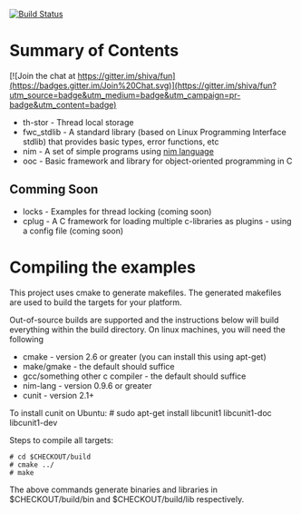 [![Build Status](https://travis-ci.org/shiva/fun.svg?branch=master)](https://travis-ci.org/shiva/fun)

Summary of Contents
===================

[![Join the chat at https://gitter.im/shiva/fun](https://badges.gitter.im/Join%20Chat.svg)](https://gitter.im/shiva/fun?utm_source=badge&utm_medium=badge&utm_campaign=pr-badge&utm_content=badge)

 - th-stor     - Thread local storage 
 - fwc_stdlib  - A standard library (based on Linux Programming Interface stdlib) that provides basic types, error functions, etc 
 - nim         - A set of simple programs using [nim language](http://nim-lang.org/) 
 - ooc         - Basic framework and library for object-oriented programming in C

Comming Soon
------------
 - locks       - Examples for thread locking (coming soon)
 - cplug       - A C framework for loading multiple c-libraries as plugins - using a config file (coming soon)


Compiling the examples 
======================
This project uses cmake to generate makefiles. The generated makefiles are used to build the targets for your platform. 

Out-of-source builds are supported and the instructions below will build everything within the build directory.
On linux machines, you will need the following

 - cmake - version 2.6 or greater (you can install this using apt-get)
 - make/gmake - the default should suffice
 - gcc/something other c compiler - the default should suffice
 - nim-lang - version 0.9.6 or greater
 - cunit - version 2.1+

To install cunit on Ubuntu:
    # sudo apt-get install libcunit1 libcunit1-doc libcunit1-dev

Steps to compile all targets:

    # cd $CHECKOUT/build
    # cmake ../
    # make

The above commands generate binaries and libraries in $CHECKOUT/build/bin and $CHECKOUT/build/lib respectively.
